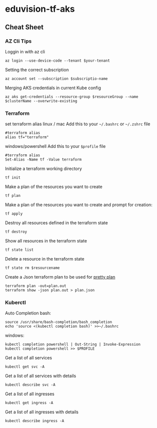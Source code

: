 # eduvision-tf-aks

## Cheat Sheet

### AZ Cli Tips

Loggin in with az cli

```
az login --use-device-code --tenant $your-tenant
```

Setting the correct subscription
```
az account set --subscription $subscriptio-name
```

Merging AKS credentials in current Kube config
```
az aks get-credentials --resource-group $resourceGroup --name $clusterName --overwrite-existing
```

### Terraform

set terraform alias
linux / mac
Add this to your `~/.bashrc` or `~/.zshrc` file
```
#terraform alias
alias tf="terraform"
```
windows/powershell
Add this to your `$profile` file
```
#terraform alias
Set-Alias -Name tf -Value terraform
```

Initialize a terraform working directory
```
tf init
```
Make a plan of the resources you want to create
```
tf plan
```
Make a plan of the resources you want to create and prompt for creation:
```
tf apply
```

Destroy all resources defined in the terraform state
```
tf destroy
```

Show all resources in the terraform state
```
tf state list
```

Delete a resource in the terraform state
```
tf state rm $resourcename
```

Create a Json terraform plan to be used for [pretty plan](https://cloudandthings.github.io/terraform-pretty-plan/)
```
terraform plan -out=plan.out
terraform show -json plan.out > plan.json
```

### Kuberctl

Auto Completion
bash:
```
source /usr/share/bash-completion/bash_completion
echo 'source <(kubectl completion bash)' >>~/.bashrc
```

windows:
```
kubectl completion powershell | Out-String | Invoke-Expression
kubectl completion powershell >> $PROFILE
```
Get a list of all services
```
kubectl get svc -A
```
Get a list of all services with details
```
kubectl describe svc -A
```

Get a list of all ingresses
```
kubectl get ingress -A
```
Get a list of all ingresses with details
```
kubectl describe ingress -A
```